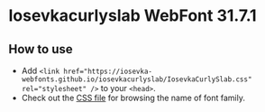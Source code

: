 # Iosevkacurlyslab WebFont 31.7.1

## How to use

- Add `<link href="https://iosevka-webfonts.github.io/iosevkacurlyslab/IosevkaCurlySlab.css" rel="stylesheet" />` to your `<head>`.
- Check out the [CSS file](./IosevkaCurlySlab.css) for browsing the name of font family.
